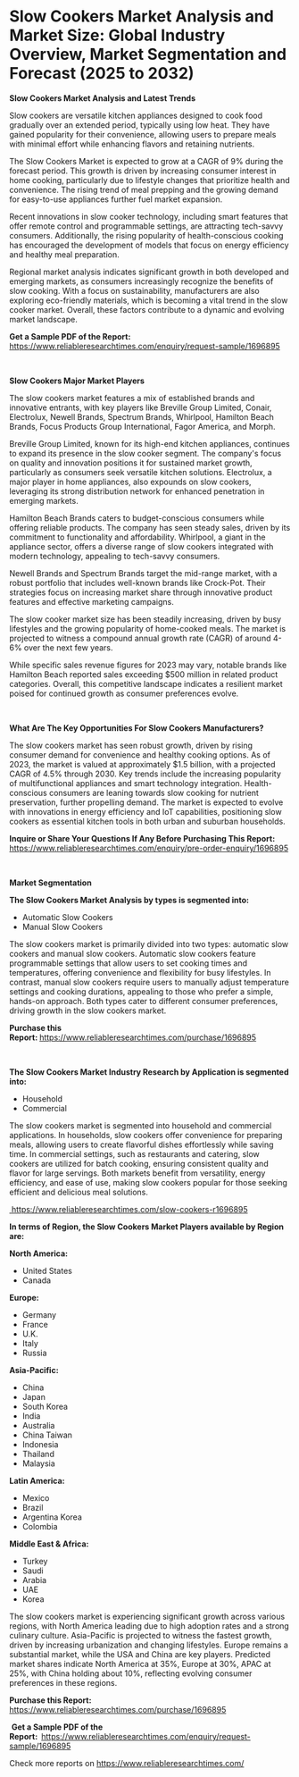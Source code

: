 <p><h1>Slow Cookers Market Analysis and Market Size: Global Industry Overview, Market Segmentation and Forecast (2025 to 2032)</h1></p><p><strong>Slow Cookers Market Analysis and Latest Trends</strong></p>
<p><p>Slow cookers are versatile kitchen appliances designed to cook food gradually over an extended period, typically using low heat. They have gained popularity for their convenience, allowing users to prepare meals with minimal effort while enhancing flavors and retaining nutrients.</p><p>The Slow Cookers Market is expected to grow at a CAGR of 9% during the forecast period. This growth is driven by increasing consumer interest in home cooking, particularly due to lifestyle changes that prioritize health and convenience. The rising trend of meal prepping and the growing demand for easy-to-use appliances further fuel market expansion. </p><p>Recent innovations in slow cooker technology, including smart features that offer remote control and programmable settings, are attracting tech-savvy consumers. Additionally, the rising popularity of health-conscious cooking has encouraged the development of models that focus on energy efficiency and healthy meal preparation. </p><p>Regional market analysis indicates significant growth in both developed and emerging markets, as consumers increasingly recognize the benefits of slow cooking. With a focus on sustainability, manufacturers are also exploring eco-friendly materials, which is becoming a vital trend in the slow cooker market. Overall, these factors contribute to a dynamic and evolving market landscape.</p></p>
<p><strong>Get a Sample PDF of the Report:&nbsp;</strong> <a href="https://www.reliableresearchtimes.com/enquiry/request-sample/1696895?utm_campaign=2771&utm_medium=2&utm_source=Github&utm_content=ia&utm_term=05042025&utm_id=slow-cookers">https://www.reliableresearchtimes.com/enquiry/request-sample/1696895</a></p>
<p>&nbsp;</p>
<p><strong>Slow Cookers Major Market Players</strong></p>
<p><p>The slow cookers market features a mix of established brands and innovative entrants, with key players like Breville Group Limited, Conair, Electrolux, Newell Brands, Spectrum Brands, Whirlpool, Hamilton Beach Brands, Focus Products Group International, Fagor America, and Morph.</p><p>Breville Group Limited, known for its high-end kitchen appliances, continues to expand its presence in the slow cooker segment. The company's focus on quality and innovation positions it for sustained market growth, particularly as consumers seek versatile kitchen solutions. Electrolux, a major player in home appliances, also expounds on slow cookers, leveraging its strong distribution network for enhanced penetration in emerging markets.</p><p>Hamilton Beach Brands caters to budget-conscious consumers while offering reliable products. The company has seen steady sales, driven by its commitment to functionality and affordability. Whirlpool, a giant in the appliance sector, offers a diverse range of slow cookers integrated with modern technology, appealing to tech-savvy consumers. </p><p>Newell Brands and Spectrum Brands target the mid-range market, with a robust portfolio that includes well-known brands like Crock-Pot. Their strategies focus on increasing market share through innovative product features and effective marketing campaigns. </p><p>The slow cooker market size has been steadily increasing, driven by busy lifestyles and the growing popularity of home-cooked meals. The market is projected to witness a compound annual growth rate (CAGR) of around 4-6% over the next few years. </p><p>While specific sales revenue figures for 2023 may vary, notable brands like Hamilton Beach reported sales exceeding $500 million in related product categories. Overall, this competitive landscape indicates a resilient market poised for continued growth as consumer preferences evolve.</p></p>
<p>&nbsp;</p>
<p><strong>What Are The Key Opportunities For Slow Cookers Manufacturers?</strong></p>
<p><p>The slow cookers market has seen robust growth, driven by rising consumer demand for convenience and healthy cooking options. As of 2023, the market is valued at approximately $1.5 billion, with a projected CAGR of 4.5% through 2030. Key trends include the increasing popularity of multifunctional appliances and smart technology integration. Health-conscious consumers are leaning towards slow cooking for nutrient preservation, further propelling demand. The market is expected to evolve with innovations in energy efficiency and IoT capabilities, positioning slow cookers as essential kitchen tools in both urban and suburban households.</p></p>
<p><strong>Inquire or Share Your Questions If Any Before Purchasing This Report:</strong> <a href="https://www.reliableresearchtimes.com/enquiry/pre-order-enquiry/1696895?utm_campaign=2771&utm_medium=2&utm_source=Github&utm_content=ia&utm_term=05042025&utm_id=slow-cookers">https://www.reliableresearchtimes.com/enquiry/pre-order-enquiry/1696895</a></p>
<p>&nbsp;</p>
<p><strong>Market Segmentation</strong></p>
<p><strong>The Slow Cookers Market Analysis by types is segmented into:</strong></p>
<p><ul><li>Automatic Slow Cookers</li><li>Manual Slow Cookers</li></ul></p>
<p><p>The slow cookers market is primarily divided into two types: automatic slow cookers and manual slow cookers. Automatic slow cookers feature programmable settings that allow users to set cooking times and temperatures, offering convenience and flexibility for busy lifestyles. In contrast, manual slow cookers require users to manually adjust temperature settings and cooking durations, appealing to those who prefer a simple, hands-on approach. Both types cater to different consumer preferences, driving growth in the slow cookers market.</p></p>
<p><strong>Purchase this Report:&nbsp;</strong><a href="https://www.reliableresearchtimes.com/purchase/1696895?utm_campaign=2771&utm_medium=2&utm_source=Github&utm_content=ia&utm_term=05042025&utm_id=slow-cookers">https://www.reliableresearchtimes.com/purchase/1696895</a></p>
<p>&nbsp;</p>
<p><strong>The Slow Cookers Market Industry Research by Application is segmented into:</strong></p>
<p><ul><li>Household</li><li>Commercial</li></ul></p>
<p><p>The slow cookers market is segmented into household and commercial applications. In households, slow cookers offer convenience for preparing meals, allowing users to create flavorful dishes effortlessly while saving time. In commercial settings, such as restaurants and catering, slow cookers are utilized for batch cooking, ensuring consistent quality and flavor for large servings. Both markets benefit from versatility, energy efficiency, and ease of use, making slow cookers popular for those seeking efficient and delicious meal solutions.</p></p>
<p><a href="https://www.reliableresearchtimes.com/slow-cookers-r1696895?utm_campaign=2771&utm_medium=2&utm_source=Github&utm_content=ia&utm_term=05042025&utm_id=slow-cookers">&nbsp;https://www.reliableresearchtimes.com/slow-cookers-r1696895</a></p>
<p><strong>In terms of Region, the Slow Cookers Market Players available by Region are:</strong></p>
<p>
    <p> <strong> North America: </strong>
        <ul>
            <li>United States</li>
            <li>Canada</li>
        </ul>
        </p> 
    <p> <strong> Europe: </strong>
        <ul>
            <li>Germany</li>
            <li>France</li>
            <li>U.K.</li>
            <li>Italy</li>
            <li>Russia</li>
        </ul>
        </p> 
    <p> <strong> Asia-Pacific: </strong>
        <ul>
            <li>China</li>
            <li>Japan</li>
            <li>South Korea</li>
            <li>India</li>
            <li>Australia</li>
            <li>China Taiwan</li>
            <li>Indonesia</li>
            <li>Thailand</li>
            <li>Malaysia</li>
        </ul>
        </p> 
    <p> <strong> Latin America: </strong>
        <ul>
            <li>Mexico</li>
            <li>Brazil</li>
            <li>Argentina Korea</li>
            <li>Colombia</li>
        </ul>
        </p> 
    <p> <strong> Middle East & Africa: </strong>
        <ul>
            <li>Turkey</li>
            <li>Saudi</li>
            <li>Arabia</li>
            <li>UAE</li>
            <li>Korea</li>
        </ul>
    </p>
    </p>
<p><p>The slow cookers market is experiencing significant growth across various regions, with North America leading due to high adoption rates and a strong culinary culture. Asia-Pacific is projected to witness the fastest growth, driven by increasing urbanization and changing lifestyles. Europe remains a substantial market, while the USA and China are key players. Predicted market shares indicate North America at 35%, Europe at 30%, APAC at 25%, with China holding about 10%, reflecting evolving consumer preferences in these regions.</p></p>
<p><strong>Purchase this Report: </strong><a href="https://www.reliableresearchtimes.com/purchase/1696895?utm_campaign=2771&utm_medium=2&utm_source=Github&utm_content=ia&utm_term=05042025&utm_id=slow-cookers">https://www.reliableresearchtimes.com/purchase/1696895</a></p>
<p>&nbsp;<strong>Get a Sample PDF of the Report:&nbsp;&nbsp;</strong><a href="https://www.reliableresearchtimes.com/enquiry/request-sample/1696895?utm_campaign=2771&utm_medium=2&utm_source=Github&utm_content=ia&utm_term=05042025&utm_id=slow-cookers">https://www.reliableresearchtimes.com/enquiry/request-sample/1696895</a></p>
<p><strong></strong></p>
<p>Check more reports on <a href="https://www.reliableresearchtimes.com/?utm_campaign=2771&utm_medium=2&utm_source=Github&utm_content=ia&utm_term=05042025&utm_id=slow-cookers">https://www.reliableresearchtimes.com/</a></p>